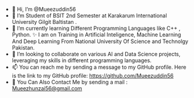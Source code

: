 - 👋 Hi, I’m @Mueezuddin56
- 👀 I’m Student of BSIT 2nd Semester at Karakarum International University Gilgit Baltistan .
- 🌱 I’m currently learning Different Programming Languages like C++ , Python.
  ✨ I am on Training in Artificial Inteligence, Machine Learning And Deep Learning From National University Of Science and Technolgy Pakistan.
- 💞️ I’m looking to collaborate on various AI and Data Science projects, leveraging my skills in different programming languages.
- 📫 You can reach me by sending a message to my GitHub profile. Here is the link to my GitHub profile: https://github.com/Mueezuddin56
- 📧  You Can Also Contact Me by sending a mail : Mueezhunzai56@gmail.com

<!---
Mueezuddin56/Mueezuddin56 is a ✨ special ✨ repository because its `README.md` (this file) appears on your GitHub profile.
You can click the Preview link to take a look at your changes.
--->
